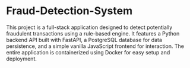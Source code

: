 # Fraud-Detection-System

This project is a full-stack application designed to detect potentially fraudulent transactions using a rule-based engine. It features a Python backend API built with FastAPI, a PostgreSQL database for data persistence, and a simple vanilla JavaScript frontend for interaction. The entire application is containerized using Docker for easy setup and deployment.